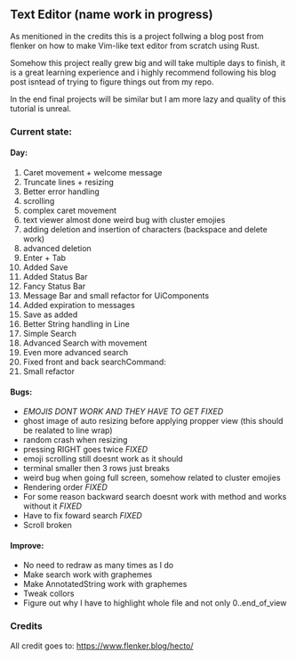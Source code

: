 ## Text Editor (name work in progress)

As menitioned in the credits this is a project follwing a blog post from flenker on how to make Vim-like text editor from scratch using Rust.

Somehow this project really grew big and will take multiple days to finish, it is a great learning experience and i highly recommend following his blog post isntead of trying to figure things out from my repo.

In the end final projects will be similar but I am more lazy and quality of this tutorial is unreal.

### Current state: 

#### Day:
1. Caret movement + welcome message
2. Truncate lines + resizing
2. Better error handling
3. scrolling
3. complex caret movement
4. text viewer almost done weird bug with cluster emojies
5. adding deletion and insertion of characters (backspace and delete work)
5. advanced deletion
6. Enter + Tab
6. Added Save
6. Added Status Bar
7. Fancy Status Bar
7. Message Bar and small refactor for UiComponents
7. Added expiration to messages
8. Save as added
8. Better String handling in Line
9. Simple Search
10. Advanced Search with movement
10. Even more advanced search
12. Fixed front and back searchCommand:
12. Small refactor

#### Bugs: 
- *EMOJIS DONT WORK AND THEY HAVE TO GET FIXED*
- ghost image of auto resizing before applying propper view (this should be realated to line wrap)
- random crash when resizing
- pressing RIGHT goes twice *FIXED*
- emoji scrolling still doesnt work as it should
- terminal smaller then 3 rows just breaks 
- weird bug when going full screen, somehow related to cluster emojies
- Rendering order *FIXED*
- For some reason backward search doesnt work with method and works without it *FIXED*
- Have to fix foward search *FIXED*
- Scroll broken 

#### Improve:
- No need to redraw as many times as I do
- Make search work with graphemes
- Make AnnotatedString work with graphemes
- Tweak collors
- Figure out why I have to highlight whole file and not only 0..end_of_view

### Credits

All credit goes to: https://www.flenker.blog/hecto/
